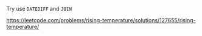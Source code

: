Try use `DATEDIFF` and `JOIN`

https://leetcode.com/problems/rising-temperature/solutions/127655/rising-temperature/
